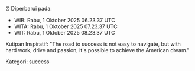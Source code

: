 ⏰ Diperbarui pada:
- WIB: Rabu, 1 Oktober 2025 06.23.37 UTC
- WITA: Rabu, 1 Oktober 2025 07.23.37 UTC
- WIT: Rabu, 1 Oktober 2025 08.23.37 UTC

Kutipan Inspiratif:
"The road to success is not easy to navigate, but with hard work, drive and passion, it's possible to achieve the American dream."


Kategori: success

